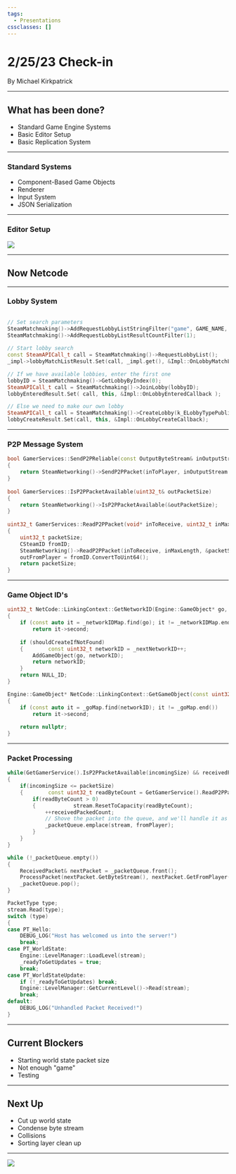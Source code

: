 ```yaml
---
tags:
  - Presentations
cssclasses: []
---
```

# 2/25/23 Check-in
By Michael Kirkpatrick

---
## What has been done?
- Standard Game Engine Systems
- Basic Editor Setup
- Basic Replication System

---
### Standard Systems
* Component-Based Game Objects
* Renderer
* Input System
* JSON Serialization

---
### Editor Setup
![](Presentations/Images/editor_2-25-25.png)

---
## Now Netcode

---
### Lobby System
``` C++

// Set search parameters
SteamMatchmaking()->AddRequestLobbyListStringFilter("game", GAME_NAME, k_ELobbyComparisonEqual); 
SteamMatchmaking()->AddRequestLobbyListResultCountFilter(1);  
  
// Start lobby search  
const SteamAPICall_t call = SteamMatchmaking()->RequestLobbyList();  
_impl->lobbyMatchListResult.Set(call, _impl.get(), &Impl::OnLobbyMatchListCallback);

// If we have available lobbies, enter the first one  
lobbyID = SteamMatchmaking()->GetLobbyByIndex(0);  
SteamAPICall_t call = SteamMatchmaking()->JoinLobby(lobbyID);  
lobbyEnteredResult.Set( call, this, &Impl::OnLobbyEnteredCallback );

// Else we need to make our own lobby  
SteamAPICall_t call = SteamMatchmaking()->CreateLobby(k_ELobbyTypePublic, 4);  
lobbyCreateResult.Set(call, this, &Impl::OnLobbyCreateCallback);

```
---
### P2P Message System
```C++
bool GamerServices::SendP2PReliable(const OutputByteStream& inOutputStream, uint64_t inToPlayer)  
{  
    return SteamNetworking()->SendP2PPacket(inToPlayer, inOutputStream.GetBuffer(), inOutputStream.GetByteLength(), k_EP2PSendReliable);  
}  
  
bool GamerServices::IsP2PPacketAvailable(uint32_t& outPacketSize)  
{  
    return SteamNetworking()->IsP2PPacketAvailable(&outPacketSize);  
}  
  
uint32_t GamerServices::ReadP2PPacket(void* inToReceive, uint32_t inMaxLength, uint64_t& outFromPlayer)  
{  
    uint32_t packetSize;  
    CSteamID fromID;  
    SteamNetworking()->ReadP2PPacket(inToReceive, inMaxLength, &packetSize, &fromID);  
    outFromPlayer = fromID.ConvertToUint64();  
    return packetSize;  
}
```
---
### Game Object ID's
```C++
uint32_t NetCode::LinkingContext::GetNetworkID(Engine::GameObject* go, const bool shouldCreateIfNotFound)  
{  
    if (const auto it = _networkIDMap.find(go); it != _networkIDMap.end())  
        return it->second;
        
    if (shouldCreateIfNotFound)  
    {        const uint32_t networkID = _nextNetworkID++;  
        AddGameObject(go, networkID);  
        return networkID;  
    }    
    return NULL_ID;  
}

Engine::GameObject* NetCode::LinkingContext::GetGameObject(const uint32_t networkID)  
{  
    if (const auto it = _goMap.find(networkID); it != _goMap.end())  
        return it->second;  
  
    return nullptr;  
}
```
---
### Packet Processing
```C++
while(GetGamerService().IsP2PPacketAvailable(incomingSize) && receivedPackedCount < 10)  
{  
    if(incomingSize <= packetSize)  
    {        const uint32_t readByteCount = GetGamerService().ReadP2PPacket(stream.GetBuffer(), packetSize, fromPlayer);  
        if(readByteCount > 0)  
        {            stream.ResetToCapacity(readByteCount);  
            ++receivedPackedCount;  
            // Shove the packet into the queue, and we'll handle it as soon as we should...  
            _packetQueue.emplace(stream, fromPlayer);  
        }    
    }
}

while (!_packetQueue.empty())  
{  
    ReceivedPacket& nextPacket = _packetQueue.front();  
    ProcessPacket(nextPacket.GetByteStream(), nextPacket.GetFromPlayer());  
    _packetQueue.pop();  
}

PacketType type;  
stream.Read(type);  
switch (type)  
{  
case PT_Hello:  
    DEBUG_LOG("Host has welcomed us into the server!")  
    break;  
case PT_WorldState:  
    Engine::LevelManager::LoadLevel(stream);  
    _readyToGetUpdates = true;  
    break;  
case PT_WorldStateUpdate:  
    if (!_readyToGetUpdates) break;  
    Engine::LevelManager::GetCurrentLevel()->Read(stream);  
    break;   
default:  
    DEBUG_LOG("Unhandled Packet Received!")  
}
```

---
## Current Blockers
- Starting world state packet size
- Not enough "game"
- Testing

---
## Next Up
- Cut up world state
- Condense byte stream
- Collisions
- Sorting layer clean up

---
![](Presentations/Videos/)